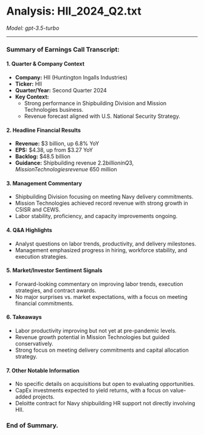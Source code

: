 # Analysis: HII_2024_Q2.txt

*Model: gpt-3.5-turbo*

---

### Summary of Earnings Call Transcript:

#### 1. **Quarter & Company Context**
- **Company:** HII (Huntington Ingalls Industries)
- **Ticker:** HII
- **Quarter/Year:** Second Quarter 2024
- **Key Context:** 
  - Strong performance in Shipbuilding Division and Mission Technologies business.
  - Revenue forecast aligned with U.S. National Security Strategy.

#### 2. **Headline Financial Results**
- **Revenue:** $3 billion, up 6.8% YoY
- **EPS:** $4.38, up from $3.27 YoY
- **Backlog:** $48.5 billion
- **Guidance:** Shipbuilding revenue $2.2 billion in Q3, Mission Technologies revenue ~$650 million

#### 3. **Management Commentary**
- Shipbuilding Division focusing on meeting Navy delivery commitments.
- Mission Technologies achieved record revenue with strong growth in C5ISR and CEWS.
- Labor stability, proficiency, and capacity improvements ongoing.

#### 4. **Q&A Highlights**
- Analyst questions on labor trends, productivity, and delivery milestones.
- Management emphasized progress in hiring, workforce stability, and execution strategies.

#### 5. **Market/Investor Sentiment Signals**
- Forward-looking commentary on improving labor trends, execution strategies, and contract awards.
- No major surprises vs. market expectations, with a focus on meeting financial commitments.

#### 6. **Takeaways**
- Labor productivity improving but not yet at pre-pandemic levels.
- Revenue growth potential in Mission Technologies but guided conservatively.
- Strong focus on meeting delivery commitments and capital allocation strategy.

#### 7. **Other Notable Information**
- No specific details on acquisitions but open to evaluating opportunities.
- CapEx investments expected to yield returns, with a focus on value-added projects.
- Deloitte contract for Navy shipbuilding HR support not directly involving HII.

### End of Summary.